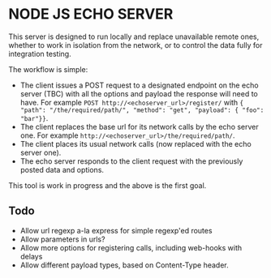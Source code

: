 # NODE JS ECHO SERVER
This server is designed to run locally and replace unavailable remote ones, whether to work in isolation from the network, or to control the data fully for integration testing.

The workflow is simple:
* The client issues a POST request to a designated endpoint on the echo server (TBC) with all the options and payload the response will need to have. For example `POST http://<echoserver_url>/register/` with `{ "path": "/the/required/path/", "method": "get", "payload": { "foo": "bar"}}`.
* The client replaces the base url for its network calls by the echo server one. For example `http://<echoserver_url>/the/required/path/`.
* The client places its usual network calls (now replaced with the echo server one).
* The echo server responds to the client request with the previously posted data and options.

This tool is work in progress and the above is the first goal.

## Todo
* Allow url regexp a-la express for simple regexp'ed routes
* Allow parameters in urls?
* Allow more options for registering calls, including web-hooks with delays
* Allow different payload types, based on Content-Type header.
